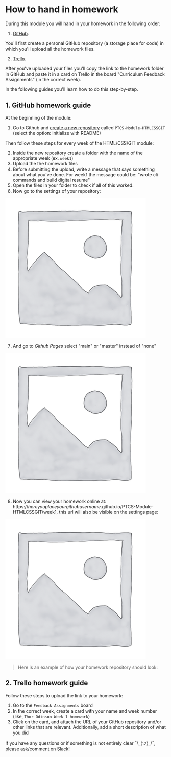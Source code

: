 # How to hand in homework

During this module you will hand in your homework in the following order:

1. [GitHub](https://github.com/Pixel-To-Code-Studio/HTML-CSS).

You'll first create a personal GitHub repository (a storage place for code) in which you'll upload all the homework files.

2. [Trello](https://trello.com/b/Njdjk3Zj/curriculum-feedback-assignments).

After you've uploaded your files you'll copy the link to the homework folder in GitHub and paste it in a card on Trello in the board "Curriculum Feedback Assignments" (in the correct week).

In the following guides you'll learn how to do this step-by-step.

## 1. GitHub homework guide

At the beginning of the module:

1. Go to Github and [create a new repository](https://github.com/new) called `PTCS-Module-HTMLCSSGIT` (select the option: initialize with README)

Then follow these steps for every week of the HTML/CSS/GIT module:

2. Inside the new repository create a folder with the name of the appropriate week (ex. `week1`)
3. Upload the the homework files
4. Before submitting the upload, write a message that says something about what you've done. For week1 the message could be: "wrote cli commands and build digital resume"
5. Open the files in your folder to check if all of this worked.
6. Now go to the settings of your repository:

![settings overview](./_media/placeholder.png)

7. And go to _Github Pages_ select "main" or "master" instead of "none"

![pages overview](./_media/placeholder.png)

8. Now you can view your homework online at: https://_hereyouplaceyourgithubusername_.github.io/PTCS-Module-HTMLCSSGIT/week1, this url will also be visible on the settings page:

![pages overview saved](./_media/placeholder.png)

> Here is an example of how your homework repository should look: <!-- TODO: REPOSITIORY TO BE CREATED AND LINK PROVIDED -->

## 2. Trello homework guide

Follow these steps to upload the link to your homework:

1. Go to the `Feedback Assignments` board
2. In the correct week, create a card with your name and week number (like, `Thor Odinson Week 1 homework`)
3. Click on the card, and attach the URL of your GitHub repository and/or other links that are relevant. Additionally, add a short description of what you did

If you have any questions or if something is not entirely clear ¯\\\_(ツ)\_/¯, please ask/comment on Slack!
